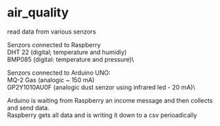 # air_quality
read data from various senzors

Senzors connected to Raspberry\
DHT 22 (digital; temperature and humidiy)\
BMP085 (digital: temperature and pressure)\

Senzors connected to Arduino UNO:\
MQ-2 Gas (analogic ~ 150 mA)\
GP2Y1010AU0F (analogic dust senzor using infrared led - 20 mA)\

Arduino is waiting from Raspberry an income message and then collects and send data.\
Raspberry gets all data and is writing it down to a csv perioadically


